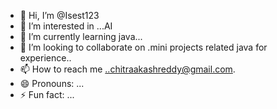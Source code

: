 - 👋 Hi, I’m @Isest123
- 👀 I’m interested in ...AI
- 🌱 I’m currently learning java...
- 💞️ I’m looking to collaborate on .mini projects related java for experience..
- 📫 How to reach me ..chitraakashreddy@gmail.com.
- 😄 Pronouns: ...
- ⚡ Fun fact: ...

<!---
Isest123/Isest123 is a ✨ special ✨ repository because its `README.md` (this file) appears on your GitHub profile.
You can click the Preview link to take a look at your changes.
--->
